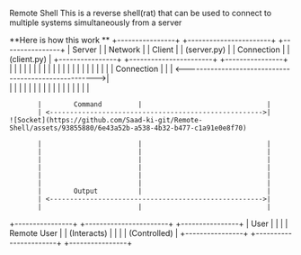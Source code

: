 Remote Shell
This is a reverse shell(rat) that can be used to connect to multiple systems simultaneously from a server 

**Here is how this work **
  +----------------+       +-----------------------+       +----------------+
  |    Server      |       |      Network          |       |     Client     |
  |  (server.py)   |       |      Connection       |       |   (client.py)  |
  +----------------+       +-----------------------+       +----------------+
           |                        |                               |
           |                        |                               |
           |                        |                               |
           |                        |                               |
           |                        |                               |
           |                        |                               |
           |                        |                               |
           |        Connection      |                               |
           | <----------------------------------------------------->|                               
           |                        |                               |
           |                        |                               |
           |                        |                               |
           |                        |                               |
           |                        |                               |
           |                        |                               

           |        Command         |                               |
           | <----------------------------------------------------->|        ![Socket](https://github.com/Saad-ki-git/Remote-Shell/assets/93855880/6e43a52b-a538-4b32-b477-c1a91e0e8f70)
                       
           |                        |                               |
           |                        |                               |
           |                        |                               |
           |                        |                               |
           |                        |                               |
           |                        |                               |
           |        Output          |                               |
           | <----------------------------------------------------->|                               
           |                        |                               |
  +----------------+       +-----------------------+       +----------------+
  |    User        |       |                       |       |   Remote User  |
  |   (Interacts)  |       |                       |       |   (Controlled)  |
  +----------------+       +-----------------------+       +----------------+
